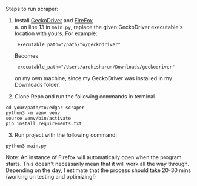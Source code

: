 Steps to run scraper:

1. Install [GeckoDriver](https://github.com/mozilla/geckodriver/releases) and [FireFox](https://www.mozilla.org/en-US/firefox/new/)\
  a. on line 13 in ```main.py```, replace the given GeckoDriver executable's location with yours. 
    For example:
    
     ```
      executable_path="/path/to/geckodriver"
     ```
      Becomes
     ```
      executable_path="/Users/archisharun/Downloads/geckodriver"
     ```
     on my own machine, since my GeckoDriver was installed in my Downloads folder.

2. Clone Repo and run the following commands in terminal

```
cd your/path/to/edgar-scraper
python3 -m venv venv
source venv/bin/activate
pip install requirements.txt
```
3. Run project with the following command! 
```
python3 main.py
```

Note: An instance of Firefox will automatically open when the program starts. This doesn't necessarily mean that it will work all the way through. Depending on the day, I estimate that the process should take 20-30 mins (working on testing and optimizing!)
